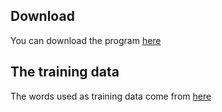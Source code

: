 ## Download
You can download the program <a href = "http://www.mediafire.com/file/8paq91t88nq0wbr/WordGenerator.zip/file">here</a>

## The training data
The words used as training data come from <a href = "https://github.com/dwyl/english-words">here</a>
